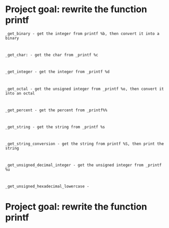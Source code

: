 # Project goal: rewrite the function printf
	_get_binary - get the integer from printf %b, then convert it into a binary
#
	_get_char: - get the char from _printf %c
#
	_get_integer - get the integer from _printf %d
#
	_get_octal - get the unsigned integer from _printf %o, then convert it into an octal
#
	_get_percent - get the percent from _printf%%
#
	_get_string - get the string from _printf %s
#
	_get_string_conversion - get the string from printf %S, then print the string
#
	_get_unsigned_decimal_integer - get the unsigned integer from _printf %u
#
	_get_unsigned_hexadecimal_lowercase -
#
# Project goal: rewrite the function printf
